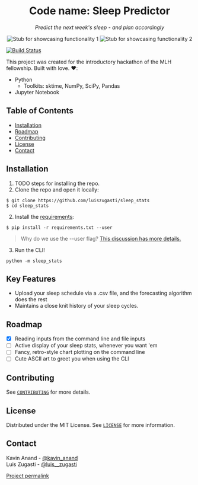 <h1 align="center">
	<strong>Code name:</strong> Sleep Predictor
</h1>
<article>
  <p align="center">
    <em>Predict the next week's sleep - and plan accordingly</em>
  </p>
    
  <div align="center">
    <img src="" alt="Stub for showcasing functionality 1"/>
    <img src="" alt="Stub for showcasing functionality 2"/>
  </div>
</article>

[![Build Status](https://travis-ci.com/luiszugasti/MLHFellowshipWarmup.svg?branch=master)](https://travis-ci.com/luiszugasti/MLHFellowshipWarmup)
  
This project was created for the introductory hackathon of the MLH fellowship. Built with love. :heart::
 - Python
    - Toolkits: sktime, NumPy, SciPy, Pandas
 - Jupyter Notebook

## Table of Contents

  - [Installation](#installation)
  - [Roadmap](#roadmap)
  - [Contributing](#contributing)
  - [License](#license)
  - [Contact](#contact)


## Installation 

1. TODO steps for installing the repo.
2. Clone the repo and open it locally:
```
$ git clone https://github.com/luiszugasti/sleep_stats
$ cd sleep_stats
```

2. Install the [requirements](https://github.com/luiszugasti/sleep_stats/blob/master/requirements.txt):
```
$ pip install -r requirements.txt --user
```
> Why do we use the --user flag? [This discussion has more details.](https://github.com/luiszugasti/sleep_stats/issues/14)

3. Run the CLI!
```
python -m sleep_stats
```

## Key Features

- Upload your sleep schedule via a .csv file, and the forecasting algorithm does the rest
- Maintains a close knit history of your sleep cycles. 

## Roadmap

- [x] Reading inputs from the command line and file inputs
- [ ] Active display of your sleep stats, whenever you want 'em
- [ ] Fancy, retro-style chart plotting on the command line
- [ ] Cute ASCII art to greet you when using the CLI

## Contributing

See [`CONTRIBUTING`](https://github.com/luiszugasti/sleep_stats/blob/master/CONTRIBUTING.md) for more details.

## License

Distributed under the MIT License. See [`LICENSE`](https://github.com/luiszugasti/sleep_stats/blob/master/LICENSE.txt) for more information.

## Contact

Kavin Anand - [@kavin\_anand](https://twitter.com/kavin_anand)  
Luis Zugasti - [@luis\_\_zugasti](https://twitter.com/luis__zugasti)

[Project permalink](https://github.com/luiszugasti/sleep_stats)

